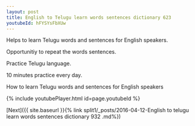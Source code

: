 ```yaml
---
layout: post
title: English to Telugu learn words sentences dictionary 623 
youtubeId: hFYSYsFbXUw
---
```

 
 
Helps to learn Telugu words and sentences for English speakers.

Opportunitiy to repeat the words sentences. 

Practice Telugu language. 
 
10 minutes practice every day. 
 
How to learn Telugu words and sentences for English speakers 
 
{% include youtubePlayer.html id=page.youtubeId %}
 
 
[Next]({{ site.baseurl }}{% link  split1/_posts/2016-04-12-English to telugu learn words sentences dictionary 932 .md%})
 
